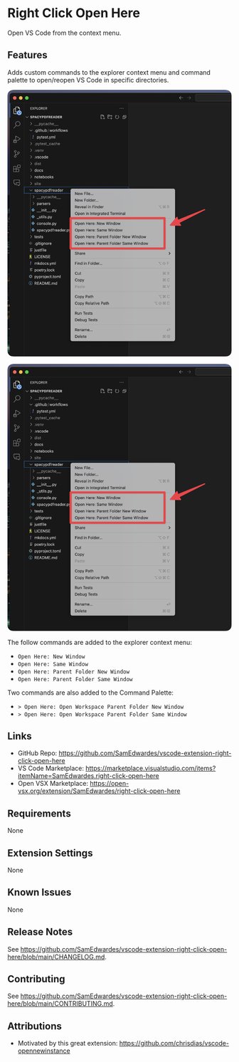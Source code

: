 # Right Click Open Here

Open VS Code from the context menu.

## Features

Adds custom commands to the explorer context menu and command palette to open/reopen VS Code in specific directories.

![Screenshot of context menu](https://github.com/SamEdwardes/vscode-extension-right-click-open-here/blob/main/images/screenshot-context-menu.png?raw=true)

![Screenshot of command palette](https://github.com/SamEdwardes/vscode-extension-right-click-open-here/blob/main/images/screenshot-context-menu.png?raw=true)

The follow commands are added to the explorer context menu:

- `Open Here: New Window`
- `Open Here: Same Window`
- `Open Here: Parent Folder New Window`
- `Open Here: Parent Folder Same Window`

Two commands are also added to the Command Palette:

- `> Open Here: Open Workspace Parent Folder New Window`
- `> Open Here: Open Workspace Parent Folder Same Window`

## Links

- GitHub Repo: <https://github.com/SamEdwardes/vscode-extension-right-click-open-here>
- VS Code Marketplace: <https://marketplace.visualstudio.com/items?itemName=SamEdwardes.right-click-open-here>
- Open VSX Marketplace: <https://open-vsx.org/extension/SamEdwardes/right-click-open-here>

## Requirements

None

## Extension Settings

None

## Known Issues

None

## Release Notes

See <https://github.com/SamEdwardes/vscode-extension-right-click-open-here/blob/main/CHANGELOG.md>.

## Contributing

See <https://github.com/SamEdwardes/vscode-extension-right-click-open-here/blob/main/CONTRIBUTING.md>.

## Attributions

- Motivated by this great extension: <https://github.com/chrisdias/vscode-opennewinstance>